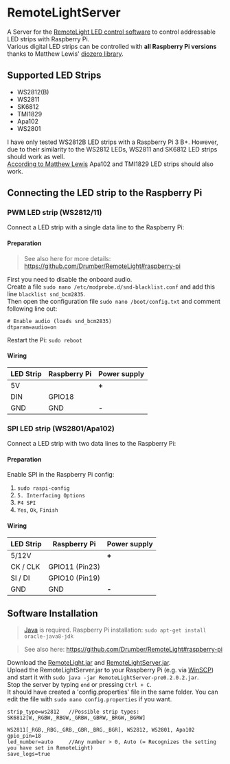 # RemoteLightServer
A Server for the [RemoteLight LED control software](https://github.com/Drumber/RemoteLight) to control addressable LED strips with Raspberry Pi.  
Various digital LED strips can be controlled with **all Raspberry Pi versions** thanks to Matthew Lewis' [diozero library](https://github.com/mattjlewis/diozero).

## Supported LED Strips
- WS2812(B)
- WS2811
- SK6812
- TMI1829
- Apa102
- WS2801

I have only tested WS2812B LED strips with a Raspberry Pi 3 B+. However, due to their similarity to the WS2812 LEDs, WS2811 and SK6812 LED strips should work as well.  
[According to Matthew Lewis](https://github.com/mattjlewis/diozero/blob/56d27aacba9a5c4f2636111ac46120a367d4d9cd/diozero-ws281x-java/src/main/java/com/diozero/ws281xj/StripType.java#L40) Apa102 and TMI1829 LED strips should also work.

## Connecting the LED strip to the Raspberry Pi
### PWM LED strip (WS2812/11)
Connect a LED strip with a single data line to the Raspberry Pi:  

#### Preparation
> See also here for more details: https://github.com/Drumber/RemoteLight#raspberry-pi

First you need to disable the onboard audio.  
Create a file `sudo nano /etc/modprobe.d/snd-blacklist.conf` and add this line `blacklist snd_bcm2835`.  
Then open the configuration file `sudo nano /boot/config.txt` and comment following line out:
```
# Enable audio (loads snd_bcm2835)
dtparam=audio=on
```
Restart the Pi: `sudo reboot`

#### Wiring
LED Strip   | Raspberry Pi  | Power supply
----------  | ------------- | ------------
5V          |               | **+**
DIN         | GPIO18        |
GND         | GND           | **-**

### SPI LED strip (WS2801/Apa102)
Connect a LED strip with two data lines to the Raspberry Pi:

#### Preparation
Enable SPI in the Raspberry Pi config:
1. `sudo raspi-config`
2. `5. Interfacing Options`
3. `P4 SPI`
4. `Yes`, `Ok`, `Finish`

#### Wiring
LED Strip   | Raspberry Pi  | Power supply
----------  | ------------- | ------------
5/12V          |               | **+**
CK / CLK    | GPIO11 (Pin23)|
SI / DI     | GPIO10 (Pin19)|
GND         | GND           | **-**


## Software Installation
> [Java](https://www.java.com) is required. Raspberry Pi installation: `sudo apt-get install oracle-java8-jdk`

> See also here: https://github.com/Drumber/RemoteLight#raspberry-pi

Download the [RemoteLight.jar](https://github.com/Drumber/RemoteLightClient/releases/latest) and [RemoteLightServer.jar](https://github.com/Drumber/RemoteLightServer/releases/latest).  
Upload the RemoteLightServer.jar to your Raspberry Pi (e.g. via [WinSCP](https://winscp.net/eng/download.php)) and start it with `sudo java -jar RemoteLightServer-pre0.2.0.2.jar`.  
Stop the server by typing `end` or pressing `Ctrl + C`.  
It should have created a 'config.properties' file in the same folder. You can edit the file with `sudo nano config.properties` if you want.

```
strip_type=ws2812   //Possible strip types: SK6812[W,_RGBW,_RBGW,_GRBW,_GBRW,_BRGW,_BGRW]
                                            WS2811[_RGB,_RBG,_GRB,_GBR,_BRG,_BGR], WS2812, WS2801, Apa102
gpio_pin=18
led_number=auto     //Any number > 0, Auto (= Recognizes the setting you have set in RemoteLight)
save_logs=true
```
